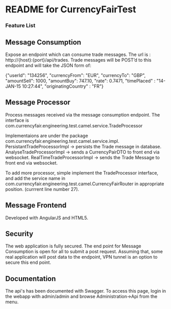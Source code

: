 README for CurrencyFairTest
==========================

### Feature List
## Message Consumption
  Expose an endpoint which can consume trade messages. The url is : http://{host}:{port}/api/trades.
  Trade messages will be POST’d to this endpoint and will take the JSON form of:

{"userId": "134256", "currencyFrom": "EUR", "currencyTo": "GBP", "amountSell": 1000, "amountBuy": 747.10, "rate": 0.7471, "timePlaced" : "14-JAN-15 10:27:44", "originatingCountry" : "FR"}

## Message Processor
Process messages received via the message consumption endpoint.
The interface is com.currencyfair.engineering.test.camel.service.TradeProcessor

Implementaions are under the package com.currencyfair.engineering.test.camel.service.impl.
PersistantTradeProcessorImpl -> persists the Trade message in database.
AnalyseTradeProcessorImpl -> sends a CurrencyPairDTO to front end via websocket. 
RealTimeTradeProcessorImpl -> sends the Trade Message to front end via websocket.

To add more processor, simple implement the TradeProcessor interface, and add the service name in com.currencyfair.engineering.test.camel.CurrencyFairRouter in appropriate position. (currrent line number 27).

## Message Frontend
Developed with AngularJS and HTML5. 

## Security
The web application is fully secured. The end point for Message Consumption is open for all to submit a post request. Assuming that, some real application will post data to the endpoint, VPN tunnel is an option to secure this end point.

## Documentation 
The api's has been documented with Swagger. To access this page, login in the webapp with admin/admin and browse Administration->Api from the menu.

